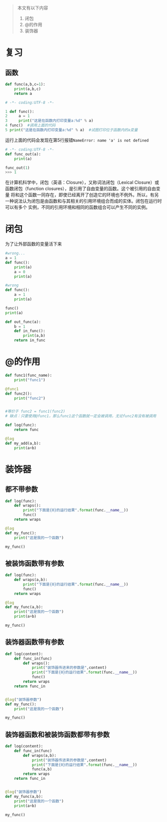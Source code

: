 > 本文有以下内容
> 1. 闭包
> 2. @的作用
> 3. 装饰器

# 复习
## 函数
```python
def func(a,b,c=1):
    print(a,b,c)
    return a
```
```python
# -*- coding:UTF-8 -*-

1 def func():
2     a = 1
3     print("这是在函数内打印变量a:%d" % a)
4 func()  #调用上面的代码
5 print("这是在函数内打印变量a:%d" % a)  #试图打印位于函数内的a变量
```
运行上面的代码会发现在第5行报错`NameError: name 'a' is not defined`

```python
# -*- coding:UTF-8 -*-
def func_out(a):
    print(a)

func_out(1)
>>> 1
```

在计算机科学中，闭包（英语：Closure），又称词法闭包（Lexical Closure）或函数闭包（function closures），是引用了自由变量的函数。这个被引用的自由变量
将和这个函数一同存在，即使已经离开了创造它的环境也不例外。所以，有另一种说法认为闭包是由函数和与其相关的引用环境组合而成的实体。闭包在运行时可以有多个
实例，不同的引用环境和相同的函数组合可以产生不同的实例。

# 闭包
为了让外部函数的变量活下来
```python
#wrong...
a = 1
def func():
    print(a)
    a = 0
    print(a)
```
```python
#wrong
def func():
    a = 1
    print(a)

func()
print(a)
```

```python
def out_func(a):
    b = 1
    def in_func():
        print(a,b)
    return in_func
```
# @的作用
```python
def func1(func_name):
    print("func1")

@func1
def func2():
    print("func2")


#等价于 func2 = func1(func2)
# 缺点：只要使用@func1，那么func1这个函数就一定会被调用，无论func2有没有被调用
```
```python
def log(func):
    return func

@log
def my_add(a,b):
    print(a+b)

```
# 装饰器
## 都不带参数
```python
def log(func):
    def wraps():
        print("下面是{0}的运行结果".format(func.__name__))
        func()
    return wraps

@log
def my_func():
    print("这是我的一个函数")

my_func()
```
## 被装饰函数带有参数
```python
def log(func):
    def wraps(a,b):
        print("下面是{0}的运行结果".format(func.__name__))
        func()
    return wraps

@log
def my_func(a,b):
    print("这是我的一个函数")
    print(a+b)

my_func()
```
## 装饰器函数带有参数
```python
def log(content):
    def func_in(func)
        def wraps():
            print("装饰器传进来的参数是",content)
            print("下面是{0}的运行结果".format(func.__name__))
            func()
        return wraps
    return func_in


@log("装饰器参数")
def my_func():
    print("这是我的一个函数")

my_func()
```
## 装饰器函数和被装饰函数都带有参数
```python
def log(content):
    def func_in(func)
        def wraps(a,b):
            print("装饰器传进来的参数是",content)
            print("下面是{0}的运行结果".format(func.__name__))
            func(a,b)
        return wraps
    return func_in


@log("装饰器参数")
def my_func(a,b):
    print("这是我的一个函数")
    print(a+b)

my_func()
```


